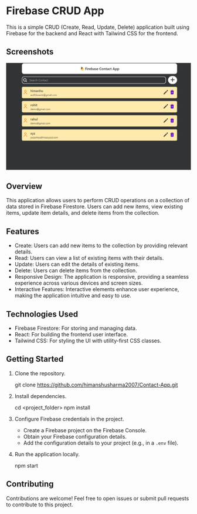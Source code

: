 # Firebase CRUD App

This is a simple CRUD (Create, Read, Update, Delete) application built using Firebase for the backend and React with Tailwind CSS for the frontend.

## Screenshots

![Screenshot 1](screenshort.jpeg)
## Overview

This application allows users to perform CRUD operations on a collection of data stored in Firebase Firestore. Users can add new items, view existing items, update item details, and delete items from the collection.

## Features

- Create: Users can add new items to the collection by providing relevant details.
- Read: Users can view a list of existing items with their details.
- Update: Users can edit the details of existing items.
- Delete: Users can delete items from the collection.
- Responsive Design: The application is responsive, providing a seamless experience across various devices and screen sizes.
- Interactive Features: Interactive elements enhance user experience, making the application intuitive and easy to use.

## Technologies Used

- Firebase Firestore: For storing and managing data.
- React: For building the frontend user interface.
- Tailwind CSS: For styling the UI with utility-first CSS classes.

## Getting Started

1. Clone the repository.

   git clone https://github.com/himanshusharma2007/Contact-App.git

2. Install dependencies.

   cd <project_folder>
   npm install

3. Configure Firebase credentials in the project.
   - Create a Firebase project on the Firebase Console.
   - Obtain your Firebase configuration details.
   - Add the configuration details to your project (e.g., in a `.env` file).
4. Run the application locally.

   npm start



## Contributing

Contributions are welcome! Feel free to open issues or submit pull requests to contribute to this project.
